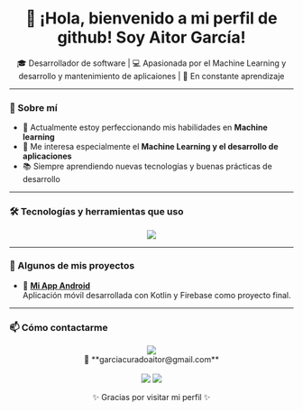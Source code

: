 <h1 align="center">👋 ¡Hola, bienvenido a mi perfil de github! Soy Aitor García!</h1>

<p align="center">
  🎓 Desarrollador de software | 💻 Apasionada por el Machine Learning y desarrollo y mantenimiento de aplicaiones | 🚀 En constante aprendizaje
</p>

---

### 🧠 Sobre mí

- 🌱 Actualmente estoy perfeccionando mis habilidades en **Machine learning**  
- 🤖 Me interesa especialmente el **Machine Learning y el desarrollo de aplicaciones**  
- 📚 Siempre aprendiendo nuevas tecnologías y buenas prácticas de desarrollo  

---

### 🛠️ Tecnologías y herramientas que uso

<p align="center">
<img src="https://skillicons.dev/icons?i=androidstudio,kotlin,java,python,js,cs,dotnet,cpp,git,github,vscode,tensorflow" />
</p>

---

### 🚀 Algunos de mis proyectos

- 📱 [**Mi App Android**](https://github.com/AitorGC98/GameList)  
  Aplicación móvil desarrollada con Kotlin y Firebase como proyecto final.

---

### 📫 Cómo contactarme

<p align="center">
   <img src="https://img.shields.io/badge/-Email-red?style=flat&logo=gmail&logoColor=white"/>  
  <br>
  📧 **garciacuradoaitor@gmail.com**  
  <br><br>
  <a href="https://www.linkedin.com/in/aitor-garcía-curado"><img src="https://img.shields.io/badge/-LinkedIn-blue?style=flat&logo=linkedin&logoColor=white"/></a>
  <a href="https://github.com/AitorGC98"><img src="https://img.shields.io/badge/-GitHub-gray?style=flat&logo=github&logoColor=white"/></a>
</p>

<p align="center">✨ Gracias por visitar mi perfil ✨</p>
